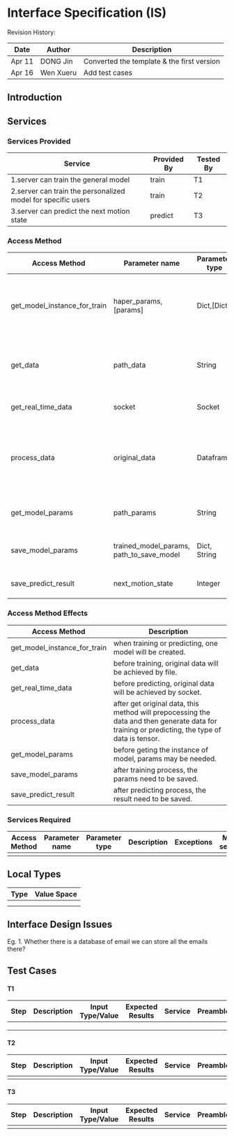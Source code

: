 # Interface Specification (IS) <Algorithm>

Revision History: 

| Date   | Author    | Description                                |
|--------|-----------|--------------------------------------------|
| Apr 11 | DONG Jin  | Converted the template & the first version |
| Apr 16 | Wen Xueru | Add test cases                             |

## Introduction

<!--
Specify the aim of the document from the module’s point of view.
-->

## Services

<!--
Specify the services provided and/or required by the module.
-->

 

### Services Provided



| Service                                                      | Provided  By | Tested  By |
| ------------------------------------------------------------ | ------------ | ---------- |
| 1.server can train the general model                         | train        | T1         |
| 2.server can train the personalized model for specific users | train        | T2         |
| 3.server can predict the next motion state                   | predict      | T3         |



 

### Access Method 

| **Access   Method**          | **Parameter   name**                     | **Parameter   type** | **Description**                                              | **Exceptions** | **Map to services** |
| ---------------------------- | ---------------------------------------- | -------------------- | ------------------------------------------------------------ | -------------- | ------------------- |
| get_model_instance_for_train | haper_params,[params]                    | Dict,[Dict]          | haper_params can control some data in the training process by changing values such as learning rate. |                | 1,2                 |
| get_data                     | path_data                                | String               | path_data provides the location of data and this method can get original data. |                | 1,2                 |
| get_real_time_data           | socket                                   | Socket               | socket continually provide real-time data                    |                | 3                   |
| process_data                 | original_data                            | Dataframe            | when training, data is [n,1800], n is uncertain; when predicting, data is [1,n], containg real-time data for 5 seconds. |                | 1,2,3               |
| get_model_params             | path_params                              | String               | path_params provide the location for one model's params.     |                | 2,3                 |
| save_model_params            | trained_model_params, path_to_save_model | Dict, String         | after the model has been trained, the params will be saved   |                | 1,2                 |
| save_predict_result          | next_motion_state                        | Integer              | next_motion_state will be one of 0,1,2,3,4,5                 |                | 3                   |

 

### Access Method Effects

| **Access   Method**          | **Description**                                              |
| ---------------------------- | ------------------------------------------------------------ |
| get_model_instance_for_train | when training or predicting, one model will be created.      |
| get_data                     | before training, original data will be achieved by file.     |
| get_real_time_data           | before predicting, original data will be achieved by socket. |
| process_data                 | after get original data, this method will prepocessing the data and then generate data for training or predicting, the type of data is tensor. |
| get_model_params             | before geting the instance of model, params may be needed.   |
| save_model_params            | after training process, the params need to be saved.         |
| save_predict_result          | after predicting process, the result need to be saved.       |

 

### Services Required

<!--
Format similar to Sec. 2.1.
-->

| **Access   Method** | **Parameter   name** | **Parameter   type** | **Description** | **Exceptions** | **Map to services** |
| ------------------- | -------------------- | -------------------- | --------------- | -------------- | ------------------- |
|                     |                      |                      |                 |                |                     |



## Local Types

<!--
Specify the data formats inside/between the module(s).
-->

| **Type** | **Value Space** |
| -------- | --------------- |
|          |                 |
|          |                 |



## Interface Design Issues

<!--
Describe any design issues that arose during development. Describe the alternatives and the rationale for the alternative chosen.
-->

Eg. 1. Whether there is a database of email we can store all the emails there?



## Test Cases

<!--
Characterize the expected value of the outputs over sets calls to the module.
-->

#### T1

| **Step** | **Description** | **Input Type/Value** | **Expected Results** | **Service** | **Preamble** |
| :------: | :-------------: | -------------------- | -------------------- | ----------- | ------------ |
|          |                 |                      |                      |             |              |
|          |                 |                      |                      |             |              |
|          |                 |                      |                      |             |              |

#### T2

| **Step** | **Description** | **Input Type/Value** | **Expected Results** | **Service** | **Preamble** |
| -------- | --------------- | -------------------- | -------------------- | ----------- | ------------ |
|          |                 |                      |                      |             |              |

####  T3

| **Step** | **Description** | **Input Type/Value** | **Expected Results** | **Service** | **Preamble** |
| -------- | --------------- | -------------------- | -------------------- | ----------- | ------------ |
|          |                 |                      |                      |             |              |